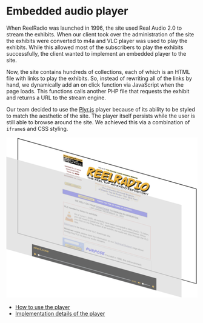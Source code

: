 # Embedded audio player

When ReelRadio was launched in 1996, the site used Real Audio 2.0 to stream the exhibits.
When our client took over the administration of the site the exhibits were converted to m4a and VLC player was used to play the exhibits.
While this allowed most of the subscribers to play the exhibits successfully, the client wanted to implement an embedded player to the site.

Now, the site contains hundreds of collections, each of which is an HTML file with links to play the exhibits.
So, instead of rewriting all of the links by hand, we dynamically add an on click function via JavaScript when the page loads.
This functions calls another PHP file that requests the exhibit and returns a URL to the stream engine.

Our team decided to use the [Plyr.js](https://github.com/sampotts/plyr) player because of its ability to be styled to match the aesthetic of the site.
The player itself persists while the user is still able to browse around the site.
We achieved this via a combination of `iframe`s and CSS styling.

<div align="center">
<img src="img/player-layer.png">
</div>

- [How to use the player](user-guide.md#persistent-embedded-audio-player)
- [Implementation details of the player](dev-guide.md#embedded-player)
